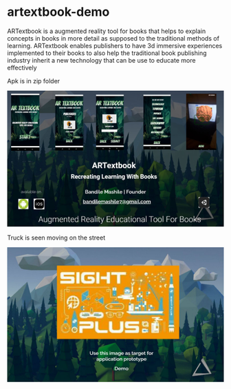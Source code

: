 # artextbook-demo
ARTextbook is a augmented reality tool for books that helps to explain concepts in books in more detail as supposed to the traditional methods of learning. ARTextbook enables publishers to have 3d immersive experiences implemented to their books to also help the traditional book publishing industry inherit a new technology that can be use to educate more effectively 






Apk is in zip folder






![Test Image 3](Page1.JPG)






Truck is seen moving on the street 






![Test Image 4](PAGE9.JPG)



